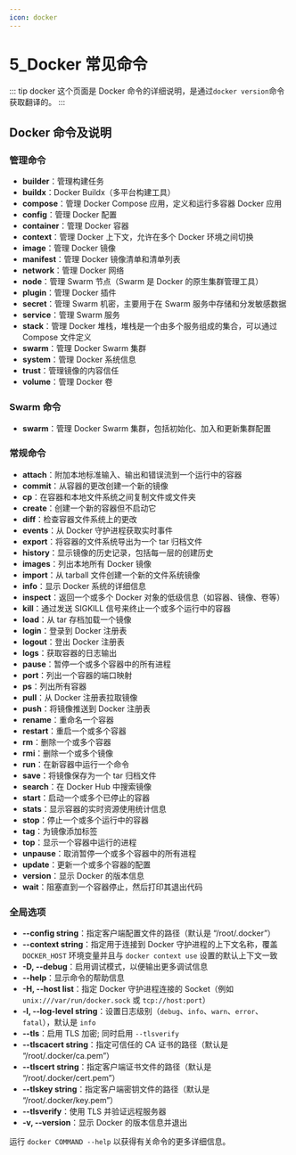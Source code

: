 ```yaml
---
icon: docker
---
```

# 5_Docker 常见命令
::: tip docker
这个页面是 Docker 命令的详细说明，是通过`docker version`命令获取翻译的。
:::
## Docker 命令及说明

### 管理命令

- **builder**：管理构建任务
- **buildx**：Docker Buildx（多平台构建工具）
- **compose**：管理 Docker Compose 应用，定义和运行多容器 Docker 应用
- **config**：管理 Docker 配置
- **container**：管理 Docker 容器
- **context**：管理 Docker 上下文，允许在多个 Docker 环境之间切换
- **image**：管理 Docker 镜像
- **manifest**：管理 Docker 镜像清单和清单列表
- **network**：管理 Docker 网络
- **node**：管理 Swarm 节点（Swarm 是 Docker 的原生集群管理工具）
- **plugin**：管理 Docker 插件
- **secret**：管理 Swarm 机密，主要用于在 Swarm 服务中存储和分发敏感数据
- **service**：管理 Swarm 服务
- **stack**：管理 Docker 堆栈，堆栈是一个由多个服务组成的集合，可以通过 Compose 文件定义
- **swarm**：管理 Docker Swarm 集群
- **system**：管理 Docker 系统信息
- **trust**：管理镜像的内容信任
- **volume**：管理 Docker 卷

### Swarm 命令

- **swarm**：管理 Docker Swarm 集群，包括初始化、加入和更新集群配置

### 常规命令

- **attach**：附加本地标准输入、输出和错误流到一个运行中的容器
- **commit**：从容器的更改创建一个新的镜像
- **cp**：在容器和本地文件系统之间复制文件或文件夹
- **create**：创建一个新的容器但不启动它
- **diff**：检查容器文件系统上的更改
- **events**：从 Docker 守护进程获取实时事件
- **export**：将容器的文件系统导出为一个 tar 归档文件
- **history**：显示镜像的历史记录，包括每一层的创建历史
- **images**：列出本地所有 Docker 镜像
- **import**：从 tarball 文件创建一个新的文件系统镜像
- **info**：显示 Docker 系统的详细信息
- **inspect**：返回一个或多个 Docker 对象的低级信息（如容器、镜像、卷等）
- **kill**：通过发送 SIGKILL 信号来终止一个或多个运行中的容器
- **load**：从 tar 存档加载一个镜像
- **login**：登录到 Docker 注册表
- **logout**：登出 Docker 注册表
- **logs**：获取容器的日志输出
- **pause**：暂停一个或多个容器中的所有进程
- **port**：列出一个容器的端口映射
- **ps**：列出所有容器
- **pull**：从 Docker 注册表拉取镜像
- **push**：将镜像推送到 Docker 注册表
- **rename**：重命名一个容器
- **restart**：重启一个或多个容器
- **rm**：删除一个或多个容器
- **rmi**：删除一个或多个镜像
- **run**：在新容器中运行一个命令
- **save**：将镜像保存为一个 tar 归档文件
- **search**：在 Docker Hub 中搜索镜像
- **start**：启动一个或多个已停止的容器
- **stats**：显示容器的实时资源使用统计信息
- **stop**：停止一个或多个运行中的容器
- **tag**：为镜像添加标签
- **top**：显示一个容器中运行的进程
- **unpause**：取消暂停一个或多个容器中的所有进程
- **update**：更新一个或多个容器的配置
- **version**：显示 Docker 的版本信息
- **wait**：阻塞直到一个容器停止，然后打印其退出代码

### 全局选项

- **--config string**：指定客户端配置文件的路径（默认是 “/root/.docker”）
- **--context string**：指定用于连接到 Docker 守护进程的上下文名称，覆盖 `DOCKER_HOST` 环境变量并且与 `docker context use` 设置的默认上下文一致
- **-D, --debug**：启用调试模式，以便输出更多调试信息
- **--help**：显示命令的帮助信息
- **-H, --host list**：指定 Docker 守护进程连接的 Socket（例如 `unix:///var/run/docker.sock` 或 `tcp://host:port`）
- **-l, --log-level string**：设置日志级别（`debug`、`info`、`warn`、`error`、`fatal`），默认是 `info`
- **--tls**：启用 TLS 加密; 同时启用 `--tlsverify`
- **--tlscacert string**：指定可信任的 CA 证书的路径（默认是 “/root/.docker/ca.pem”）
- **--tlscert string**：指定客户端证书文件的路径（默认是 “/root/.docker/cert.pem”）
- **--tlskey string**：指定客户端密钥文件的路径（默认是 “/root/.docker/key.pem”）
- **--tlsverify**：使用 TLS 并验证远程服务器
- **-v, --version**：显示 Docker 的版本信息并退出

运行 `docker COMMAND --help` 以获得有关命令的更多详细信息。
